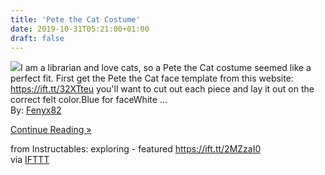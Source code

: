 ```yaml
---
title: 'Pete the Cat Costume'
date: 2019-10-31T05:21:00+01:00
draft: false
---
```


[![](https://content.instructables.com/FCE/MKC4/K2DXN74U/FCEMKC4K2DXN74U.SMALL.jpg)](https://www.instructables.com/id/Pete-the-Cat-Costume/)I am a librarian and love cats, so a Pete the Cat costume seemed like a perfect fit. First get the Pete the Cat face template from this website: https://ift.tt/32XTteu you'll want to cut out each piece and lay it out on the correct felt color.Blue for faceWhite ...  
By: [Fenyx82](https://www.instructables.com/member/Fenyx82/)  
  
[Continue Reading »](https://www.instructables.com/id/Pete-the-Cat-Costume/)  
  
from Instructables: exploring - featured https://ift.tt/2MZzaI0  
via [IFTTT](https://ifttt.com/?ref=da&site=blogger)